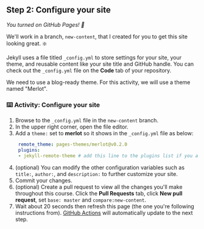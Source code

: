 <!--
  <<< Author notes: Step 2 >>>
  Start this step by acknowledging the previous step.
  Define terms and link to docs.github.com.
  Historic note: previous version checked for empty pull request, changed to the correct theme `minima`.
-->

## Step 2: Configure your site

_You turned on GitHub Pages! :tada:_

We'll work in a branch, `new-content`, that I created for you to get this site looking great. :sparkle:

Jekyll uses a file titled `_config.yml` to store settings for your site, your theme, and reusable content like your site title and GitHub handle. You can check out the `_config.yml` file on the **Code** tab of your repository.

We need to use a blog-ready theme. For this activity, we will use a theme named "Merlot".

### :keyboard: Activity: Configure your site

1. Browse to the `_config.yml` file in the `new-content` branch.
1. In the upper right corner, open the file editor.
1. Add a `theme:` set to **merlot** so it shows in the `_config.yml` file as below:
   ```yml
    remote_theme: pages-themes/merlot@v0.2.0
    plugins:
    - jekyll-remote-theme # add this line to the plugins list if you already have one
   ```
1. (optional) You can modify the other configuration variables such as `title:`, `author:`, and `description:` to further customize your site.
1. Commit your changes.
1. (optional) Create a pull request to view all the changes you'll make throughout this course. Click the **Pull Requests** tab, click **New pull request**, set `base: master` and `compare:new-content`.
1. Wait about 20 seconds then refresh this page (the one you're following instructions from). [GitHub Actions](https://docs.github.com/en/actions) will automatically update to the next step.
